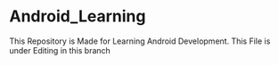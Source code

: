 # Android_Learning
This Repository is Made for Learning Android Development.
This File is under Editing in this branch
